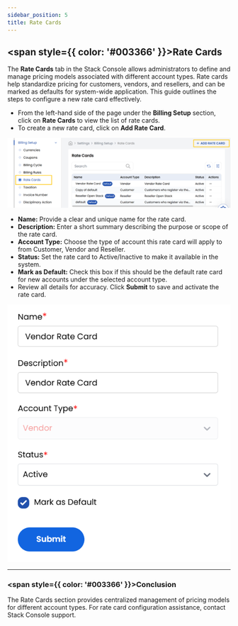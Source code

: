 ```yaml
---
sidebar_position: 5
title: Rate Cards
---
```


## <span style={{ color: '#003366' }}>Rate Cards</span>

The **Rate Cards** tab in the Stack Console allows administrators to define and manage pricing models associated with different account types. Rate cards help standardize pricing for customers, vendors, and resellers, and can be marked as defaults for system-wide application. This guide outlines the steps to configure a new rate card effectively.

- From the left-hand side of the page under the **Billing Setup** section, click on **Rate Cards** to view the list of rate cards.
- To create a new rate card, click on **Add Rate Card**.

![Rate Cards Dashboard](images/rc_1.png)

- **Name:** Provide a clear and unique name for the rate card.
- **Description:** Enter a short summary describing the purpose or scope of the rate card.
- **Account Type:** Choose the type of account this rate card will apply to from Customer, Vendor and Reseller.
- **Status:** Set the rate card to Active/Inactive to make it available in the system.
- **Mark as Default:** Check this box if this should be the default rate card for new accounts under the selected account type.
- Review all details for accuracy. Click **Submit** to save and activate the rate card.

![Create Rate Card](images/rc_2.png)

----------

### <span style={{ color: '#003366' }}>Conclusion</span>
The Rate Cards section provides centralized management of pricing models for different account types. For rate card configuration assistance, contact Stack Console support.
